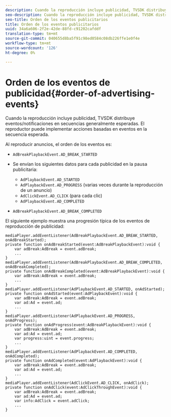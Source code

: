 ```yaml
---
description: Cuando la reproducción incluye publicidad, TVSDK distribuye eventos/notificaciones en secuencias generalmente esperadas. El reproductor puede implementar acciones basadas en eventos en la secuencia esperada.
seo-description: Cuando la reproducción incluye publicidad, TVSDK distribuye eventos/notificaciones en secuencias generalmente esperadas. El reproductor puede implementar acciones basadas en eventos en la secuencia esperada.
seo-title: Orden de los eventos publicitarios
title: Orden de los eventos publicitarios
uuid: 34a6a606-2f2e-42de-88fd-c91202cafddf
translation-type: tm+mt
source-git-commit: 040655d8ba5f91c98ed0584c08db226ffe1e0f4e
workflow-type: tm+mt
source-wordcount: '126'
ht-degree: 0%

---
```



# Orden de los eventos de publicidad{#order-of-advertising-events}

Cuando la reproducción incluye publicidad, TVSDK distribuye eventos/notificaciones en secuencias generalmente esperadas. El reproductor puede implementar acciones basadas en eventos en la secuencia esperada.

<!--<a id="section_69E3CCBC57BB48399799876E83908348"></a>-->

Al reproducir anuncios, el orden de los eventos es:

* `AdBreakPlaybackEvent.AD_BREAK_STARTED`
* Se envían los siguientes datos para cada publicidad en la pausa publicitaria:

   * `AdPlaybackEvent.AD_STARTED`
   * `AdPlaybackEvent.AD_PROGRESS` (varias veces durante la reproducción de un anuncio)
   * `AdClickEvent.AD_CLICK` (para cada clic)
   * `AdPlaybackEvent.AD_COMPLETED`

* `AdBreakPlaybackEvent.AD_BREAK_COMPLETED`

El siguiente ejemplo muestra una progresión típica de los eventos de reproducción de publicidad:

```
mediaPlayer.addEventListener(AdBreakPlaybackEvent.AD_BREAK_STARTED, onAdBreakStarted); 
private function onAdBreakStarted(event:AdBreakPlaybackEvent):void { 
    var adBreak:AdBreak = event.adBreak; 
    ... 
} 
mediaPlayer.addEventListener(AdBreakPlaybackEvent.AD_BREAK_COMPLETED, onAdBreakCompleted); 
private function onAdBreakCompleted(event:AdBreakPlaybackEvent):void { 
    var adBreak:AdBreak = event.adBreak; 
    ... 
} 
mediaPlayer.addEventListener(AdPlaybackEvent.AD_STARTED, onAdStarted); 
private function onAdStarted(event:AdPlaybackEvent):void { 
    var adBreak:AdBreak = event.adBreak; 
    var ad:Ad = event.ad; 
    ... 
} 
mediaPlayer.addEventListener(AdPlaybackEvent.AD_PROGRESS, onAdProgress); 
private function onAdProgress(event:AdBreakPlaybackEvent):void { 
    var adBreak:AdBreak = event.adBreak; 
    var ad:Ad = event.ad;  
    var progress:uint = event.progress; 
    ... 
} 
mediaPlayer.addEventListener(AdPlaybackEvent.AD_COMPLETED, onAdCompleted); 
private function onAdCompleted(event:AdPlaybackEvent):void { 
    var adBreak:AdBreak = event.adBreak; 
    var ad:Ad = event.ad; 
    ... 
} 
mediaPlayer.addEventListener(AdClickEvent.AD_CLICK, onAdClick); 
private function onAdClick(event:AdClickThroughEvent):void { 
    var adBreak:AdBreak = event.adBreak; 
    var ad:Ad = event.ad; 
    var info:AdClick = event.adClick; 
    ... 
} 
```

